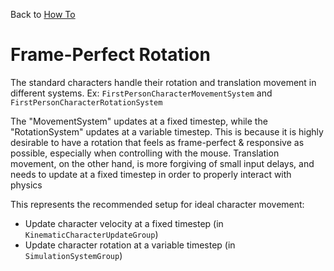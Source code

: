 Back to [How To](../how-to.md)

# Frame-Perfect Rotation

The standard characters handle their rotation and translation movement in different systems. Ex: `FirstPersonCharacterMovementSystem` and `FirstPersonCharacterRotationSystem`

The "MovementSystem" updates at a fixed timestep, while the "RotationSystem" updates at a variable timestep. This is because it is highly desirable to have a rotation that feels as frame-perfect & responsive as possible, especially when controlling with the mouse. Translation movement, on the other hand, is more forgiving of small input delays, and needs to update at a fixed timestep in order to properly interact with physics

This represents the recommended setup for ideal character movement:
- Update character velocity at a fixed timestep (in `KinematicCharacterUpdateGroup`)
- Update character rotation at a variable timestep (in `SimulationSystemGroup`) 